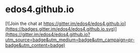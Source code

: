 # edos4.github.io

[![Join the chat at https://gitter.im/edos4/edos4.github.io](https://badges.gitter.im/edos4/edos4.github.io.svg)](https://gitter.im/edos4/edos4.github.io?utm_source=badge&utm_medium=badge&utm_campaign=pr-badge&utm_content=badge)

